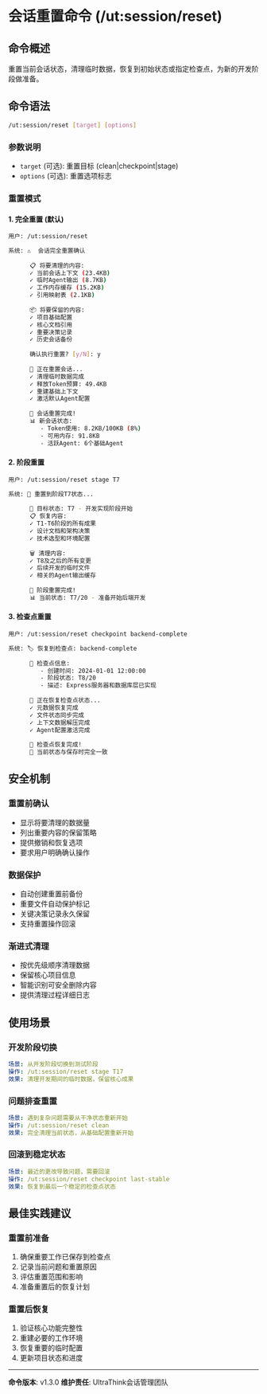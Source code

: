 # 会话重置命令 (/ut:session/reset)

## 命令概述
重置当前会话状态，清理临时数据，恢复到初始状态或指定检查点，为新的开发阶段做准备。

## 命令语法
```bash
/ut:session/reset [target] [options]
```

### 参数说明
- `target` (可选): 重置目标 (clean|checkpoint|stage)
- `options` (可选): 重置选项标志

### 重置模式

#### 1. 完全重置 (默认)
```bash
用户: /ut:session/reset

系统: ⚠️  会话完全重置确认
      
      📋 将要清理的内容:
      ✓ 当前会话上下文 (23.4KB)
      ✓ 临时Agent输出 (8.7KB)  
      ✓ 工作内存缓存 (15.2KB)
      ✓ 引用映射表 (2.1KB)
      
      📦 将要保留的内容:
      ✓ 项目基础配置
      ✓ 核心文档引用
      ✓ 重要决策记录
      ✓ 历史会话备份
      
      确认执行重置? [y/N]: y
      
      🔄 正在重置会话...
      ✓ 清理临时数据完成
      ✓ 释放Token预算: 49.4KB  
      ✓ 重建基础上下文
      ✓ 激活默认Agent配置
      
      🎯 会话重置完成!
      📊 新会话状态: 
         - Token使用: 8.2KB/100KB (8%)
         - 可用内存: 91.8KB
         - 活跃Agent: 6个基础Agent
```

#### 2. 阶段重置
```bash
用户: /ut:session/reset stage T7

系统: 🔄 重置到阶段T7状态...
      
      📍 目标状态: T7 - 开发实现阶段开始
      📋 恢复内容:
      ✓ T1-T6阶段的所有成果
      ✓ 设计文档和架构决策
      ✓ 技术选型和环境配置
      
      🗑️ 清理内容:  
      ✓ T8及之后的所有变更
      ✓ 后续开发的临时文件
      ✓ 相关的Agent输出缓存
      
      🎯 阶段重置完成!
      📊 当前状态: T7/20 - 准备开始后端开发
```

#### 3. 检查点重置
```bash  
用户: /ut:session/reset checkpoint backend-complete

系统: 🏷️ 恢复到检查点: backend-complete
      
      📅 检查点信息:
         - 创建时间: 2024-01-01 12:00:00
         - 阶段状态: T8/20 
         - 描述: Express服务器和数据库层已实现
         
      🔄 正在恢复检查点状态...
      ✓ 元数据恢复完成
      ✓ 文件状态同步完成
      ✓ 上下文数据解压完成
      ✓ Agent配置激活完成
      
      🎯 检查点恢复完成!
      📍 当前状态与保存时完全一致
```

## 安全机制

### 重置前确认
- 显示将要清理的数据量
- 列出重要内容的保留策略  
- 提供撤销和恢复选项
- 要求用户明确确认操作

### 数据保护
- 自动创建重置前备份
- 重要文件自动保护标记
- 关键决策记录永久保留
- 支持重置操作回滚

### 渐进式清理
- 按优先级顺序清理数据
- 保留核心项目信息
- 智能识别可安全删除内容
- 提供清理过程详细日志

## 使用场景

### 开发阶段切换
```yaml
场景: 从开发阶段切换到测试阶段
操作: /ut:session/reset stage T17
效果: 清理开发期间的临时数据，保留核心成果
```

### 问题排查重置
```yaml  
场景: 遇到复杂问题需要从干净状态重新开始
操作: /ut:session/reset clean
效果: 完全清理当前状态，从基础配置重新开始
```

### 回滚到稳定状态
```yaml
场景: 最近的更改导致问题，需要回滚
操作: /ut:session/reset checkpoint last-stable
效果: 恢复到最后一个稳定的检查点状态
```

## 最佳实践建议

### 重置前准备
1. 确保重要工作已保存到检查点
2. 记录当前问题和重置原因
3. 评估重置范围和影响
4. 准备重置后的恢复计划

### 重置后恢复
1. 验证核心功能完整性
2. 重建必要的工作环境
3. 恢复重要的临时配置  
4. 更新项目状态和进度

---
**命令版本**: v1.3.0
**维护责任**: UltraThink会话管理团队

